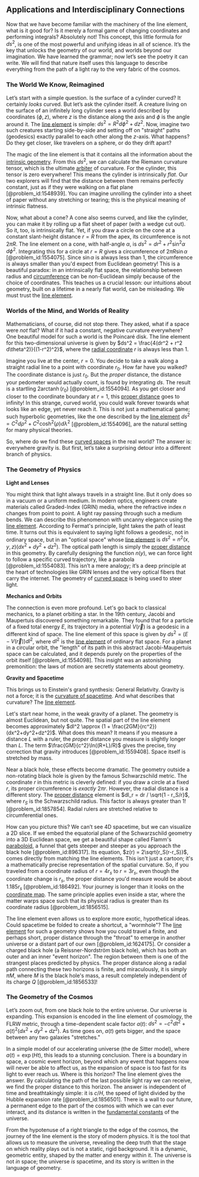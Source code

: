 ## Applications and Interdisciplinary Connections

Now that we have become familiar with the machinery of the line element, what is it good for? Is it merely a formal game of changing coordinates and performing integrals? Absolutely not! This concept, this little formula for $ds^2$, is one of the most powerful and unifying ideas in all of science. It’s the key that unlocks the geometry of our world, and worlds beyond our imagination. We have learned the grammar; now let’s see the poetry it can write. We will find that nature itself uses this language to describe everything from the path of a light ray to the very fabric of the cosmos.

### The World We Know, Reimagined

Let’s start with a simple question. Is the surface of a cylinder curved? It certainly *looks* curved. But let’s ask the cylinder itself. A creature living on the surface of an infinitely long cylinder sees a world described by coordinates $(\phi, z)$, where $z$ is the distance along the axis and $\phi$ is the angle around it. The [line element](@article_id:196339) is simple: $ds^2 = R^2 d\phi^2 + dz^2$. Now, imagine two such creatures starting side-by-side and setting off on "straight" paths (geodesics) exactly parallel to each other along the $z$-axis. What happens? Do they get closer, like travelers on a sphere, or do they drift apart?

The magic of the line element is that it contains all the information about the [intrinsic geometry](@article_id:158294). From this $ds^2$, we can calculate the Riemann curvature tensor, which is the ultimate [arbiter](@article_id:172555) of curvature. For the cylinder, this tensor is zero everywhere! This means the cylinder is intrinsically *flat*. Our two explorers will find that the distance between them remains perfectly constant, just as if they were walking on a flat plane [@problem_id:1548939]. You can imagine unrolling the cylinder into a sheet of paper without any stretching or tearing; this is the physical meaning of intrinsic flatness.

Now, what about a cone? A cone also seems curved, and like the cylinder, you can make it by rolling up a flat sheet of paper (with a wedge cut out). So it, too, is intrinsically flat. Yet, if you draw a circle on the cone at a constant slant-height distance $r=R$ from the apex, its circumference is not $2\pi R$. The line element on a cone, with half-angle $\alpha$, is $ds^2 = dr^2 + r^2 \sin^2\alpha \, d\phi^2$. Integrating this for a circle at $r=R$ gives a circumference of $2\pi R \sin\alpha$ [@problem_id:1554075]. Since $\sin\alpha$ is always less than 1, the circumference is always smaller than you'd expect from Euclidean geometry! This is a beautiful paradox: in an intrinsically flat space, the relationship between radius and [circumference](@article_id:263108) can be non-Euclidean simply because of the choice of coordinates. This teaches us a crucial lesson: our intuitions about geometry, built on a lifetime in a nearly flat world, can be misleading. We must trust the [line element](@article_id:196339).

### Worlds of the Mind, and Worlds of Reality

Mathematicians, of course, did not stop there. They asked, what if a space were *not* flat? What if it had a constant, negative curvature everywhere? One beautiful model for such a world is the Poincaré disk. The line element for this two-dimensional universe is given by $ds^2 = \frac{4(dr^2 + r^2 d\theta^2)}{(1-r^2)^2}$, where the [radial coordinate](@article_id:164692) $r$ is always less than 1.

Imagine you live at the center, $r=0$. You decide to take a walk along a straight radial line to a point with coordinate $r_0$. How far have you walked? The coordinate distance is just $r_0$. But the *proper* distance, the distance your pedometer would actually count, is found by integrating $ds$. The result is a startling $2\operatorname{arctanh}(r_0)$ [@problem_id:1554094]. As you get closer and closer to the coordinate boundary at $r=1$, this [proper distance](@article_id:161558) goes to infinity! In this strange, curved world, you could walk forever towards what looks like an edge, yet never reach it. This is not just a mathematical game; such hyperbolic geometries, like the one described by the [line element](@article_id:196339) $ds^2 = C^2 d\rho^2 + C^2 \cosh^2(\rho) d\lambda^2$ [@problem_id:1554096], are the natural setting for many physical theories.

So, where do we find these [curved spaces](@article_id:203841) in the real world? The answer is: everywhere gravity is. But first, let’s take a surprising detour into a different branch of physics.

### The Geometry of Physics

**Light and Lenses**

You might think that light always travels in a straight line. But it only does so in a vacuum or a uniform medium. In modern optics, engineers create materials called Graded-Index (GRIN) media, where the refractive index $n$ changes from point to point. A light ray passing through such a medium bends. We can describe this phenomenon with uncanny elegance using the [line element](@article_id:196339). According to Fermat's principle, light takes the path of least time. It turns out this is equivalent to saying light follows a geodesic, not in ordinary space, but in an "optical space" whose [line element](@article_id:196339) is $ds^2 = n^2(x,y,z) (dx^2 + dy^2 + dz^2)$. The optical path length is simply the [proper distance](@article_id:161558) in this geometry. By carefully designing the function $n(y)$, we can force light to follow a specific curved trajectory, like a parabola [@problem_id:1554083]. This isn’t a mere analogy; it’s a deep principle at the heart of technologies like GRIN lenses and the very optical fibers that carry the internet. The geometry of [curved space](@article_id:157539) is being used to steer light.

**Mechanics and Orbits**

The connection is even more profound. Let's go back to classical mechanics, to a planet orbiting a star. In the 19th century, Jacobi and Maupertuis discovered something remarkable. They found that for a particle of a fixed total energy $E$, its trajectory in a potential $V(\vec{r})$ is a geodesic in a different kind of space. The line element of this space is given by $ds^2 = (E - V(\vec{r})) dl^2$, where $dl^2$ is the [line element](@article_id:196339) of ordinary flat space. For a planet in a circular orbit, the "length" of its path in this abstract Jacobi-Maupertuis space can be calculated, and it depends purely on the properties of the orbit itself [@problem_id:1554098]. This insight was an astonishing premonition: the laws of motion are secretly statements about geometry.

**Gravity and Spacetime**

This brings us to Einstein's grand synthesis: General Relativity. Gravity is not a force; it is the [curvature of spacetime](@article_id:188986). And what describes that curvature? The [line element](@article_id:196339).

Let's start near home, in the weak gravity of a planet. The geometry is almost Euclidean, but not quite. The spatial part of the line element becomes approximately $dl^2 \approx (1 + \frac{2GM}{rc^2})(dx^2+dy^2+dz^2)$. What does this mean? It means if you measure a distance $L$ with a ruler, the *proper* distance you measure is slightly longer than $L$. The term $\frac{GM}{c^2}\ln((R+L)/R)$ gives the precise, tiny correction that gravity introduces [@problem_id:1559408]. Space itself is stretched by mass.

Near a black hole, these effects become dramatic. The geometry outside a non-rotating black hole is given by the famous Schwarzschild metric.
The coordinate $r$ in this metric is cleverly defined: if you draw a circle at a fixed $r$, its proper circumference is *exactly* $2\pi r$. However, the radial distance is a different story. The [proper distance](@article_id:161558) element is $dl_r = dr / \sqrt{1 - r_S/r}$, where $r_S$ is the Schwarzschild radius. This factor is always greater than 1! [@problem_id:1857854]. Radial rulers are stretched relative to circumferential ones.

How can you picture this? We can’t see 4D spacetime, but we can visualize a 2D slice. If we embed the equatorial plane of the Schwarzschild geometry into a 3D Euclidean space, we get a beautiful shape called Flamm's [paraboloid](@article_id:264219), a funnel that gets steeper and steeper as you approach the black hole [@problem_id:896317]. Its equation, $z(r) = 2\sqrt{r_S(r-r_S)}$, comes directly from matching the line elements. This isn't just a cartoon; it's a mathematically precise representation of the spatial curvature. So, if you traveled from a coordinate radius of $r=4r_s$ to $r=3r_s$, even though the coordinate change is $r_s$, the proper distance you'd measure would be about $1.185 r_s$ [@problem_id:186492]. Your journey is longer than it looks on the [coordinate map](@article_id:154051). The same principle applies even inside a star, where the matter warps space such that its physical radius is greater than its coordinate radius [@problem_id:1856515].

The line element even allows us to explore more exotic, hypothetical ideas. Could spacetime be folded to create a shortcut, a "wormhole"? The [line element](@article_id:196339) for such a geometry shows how you could travel a finite, and perhaps short, proper distance through the "throat" to emerge in another universe or a distant part of our own [@problem_id:1624175]. Or consider a charged black hole (a Reissner-Nordström black hole), which has both an outer and an inner "event horizon". The region between them is one of the strangest places predicted by physics. The proper distance along a radial path connecting these two horizons is finite, and miraculously, it is simply $\pi M$, where $M$ is the black hole's mass, a result completely independent of its charge $Q$ [@problem_id:1856533]!

### The Geometry of the Cosmos

Let’s zoom out, from one black hole to the entire universe. Our universe is expanding. This expansion is encoded in the line element of cosmology, the FLRW metric, through a time-dependent scale factor $a(t)$: $ds^2 = -c^2 dt^2 + a(t)^2 (dx^2 + dy^2 + dz^2)$. As time goes on, $a(t)$ gets bigger, and the space between any two galaxies "stretches."

In a simple model of our accelerating universe (the de Sitter model), where $a(t) = \exp(Ht)$, this leads to a stunning conclusion. There is a boundary in space, a cosmic event horizon, beyond which any event that happens now will never be able to affect us, as the expansion of space is too fast for its light to ever reach us. Where is this horizon? The line element gives the answer. By calculating the path of the last possible light ray we can receive, we find the proper distance to this horizon. The answer is independent of time and breathtakingly simple: it is $c/H$, the speed of light divided by the Hubble expansion rate [@problem_id:1856501]. There is a wall to our future, a permanent edge to the part of the cosmos with which we can ever interact, and its distance is written in the [fundamental constants](@article_id:148280) of the universe.

From the hypotenuse of a right triangle to the edge of the cosmos, the journey of the line element is the story of modern physics. It is the tool that allows us to measure the universe, revealing the deep truth that the stage on which reality plays out is not a static, rigid background. It is a dynamic, geometric entity, shaped by the matter and energy within it. The universe is not *in* space; the universe *is* spacetime, and its story is written in the language of geometry.
